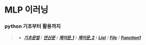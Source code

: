 # MLP 이러닝

### python 기초부터 활용까지
>- _**[기초문법](MLP_python/01_기초문법.md)**_  /  _**[연산문](MLP_python/02_연산문.md)**_ / _**[제어문_1](MLP_python/03_%EC%A0%9C%EC%96%B4%EB%AC%B8_1.md)**_ / _**[제어문_2](MLP_python/04_%EC%A0%9C%EC%96%B4%EB%AC%B8_2.md)**_ / _**[List](MLP_python/05_List.md)**_ / _**[File](MLP_python/06_file.md)**_ / _**[Function1](MLP_python/07_function1.md)**_